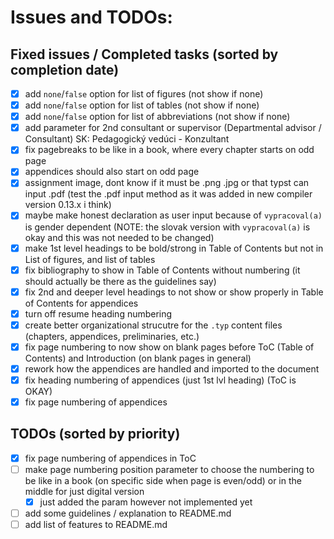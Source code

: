 # Issues and TODOs:

## Fixed issues / Completed tasks (sorted by completion date)
- [x] add `none`/`false` option for list of figures (not show if none)
- [x] add `none`/`false` option for list of tables (not show if none)
- [x] add `none`/`false` option for list of abbreviations (not show if none)
- [x] add parameter for 2nd consultant or supervisor (Departmental advisor / Consultant) SK: Pedagogický vedúci - Konzultant
- [x] fix pagebreaks to be like in a book, where every chapter starts on odd page
- [x] appendices should also start on odd page
- [x] assignment image, dont know if it must be .png .jpg or that typst can input .pdf (test the .pdf input method as it was added in new compiler version 0.13.x i think)
- [x] maybe make honest declaration as user input because of `vypracoval(a)` is gender dependent (NOTE: the slovak version with `vypracoval(a)` is okay and this was not needed to be changed)
- [x] make 1st level headings to be bold/strong in Table of Contents but not in List of figures, and list of tables
- [x] fix bibliography to show in Table of Contents without numbering (it should actually be there as the guidelines say)
- [x] fix 2nd and deeper level headings to not show or show properly in Table of Contents for appendices
- [x] turn off resume heading numbering
- [x] create better organizational strucutre for the `.typ` content files (chapters, appendices, preliminaries, etc.)
- [x] fix page numbering to now show on blank pages before ToC (Table of Contents) and Introduction (on blank pages in general)
- [x] rework how the appendices are handled and imported to the document
- [x] fix heading numbering of appendices (just 1st lvl heading) (ToC is OKAY)
- [x] fix page numbering of appendices

## TODOs (sorted by priority)
- [x] fix page numbering of appendices in ToC
- [ ] make page numbering position parameter to choose the numbering to be like in a book (on specific side when page is even/odd) or in the middle for just digital version
    - [x] just added the param however not implemented yet
- [ ] add some guidelines / explanation to README.md
- [ ] add list of features to README.md
